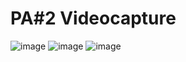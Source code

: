 # PA#2 Videocapture

![image](https://github.com/Quarry9221/MSVR/assets/52162840/5aac954f-9199-41bc-829d-70857a64734c)
![image](https://github.com/Quarry9221/MSVR/assets/52162840/400a9f95-6535-4eaa-80e8-a3017c41fa58)
![image](https://github.com/Quarry9221/MSVR/assets/52162840/7f9683d9-268f-4097-a054-5e7b55900923)
